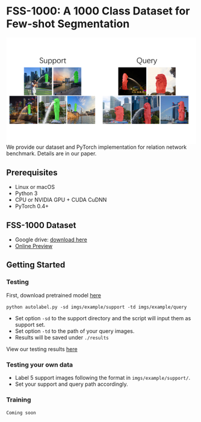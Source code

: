 # FSS-1000: A 1000 Class Dataset for Few-shot Segmentation 

<img src='examples/example.png' align="left">

We provide our dataset and PyTorch implementation for relation network benchmark. Details are in our paper. 

## Prerequisites
- Linux or macOS
- Python 3
- CPU or NVIDIA GPU + CUDA CuDNN
- PyTorch 0.4+

## FSS-1000 Dataset
- Google drive: [download here](https://drive.google.com/open?id=16TgqOeI_0P41Eh3jWQlxlRXG9KIqtMgI)
- [Online Preview](http://35.236.10.4/dataset)   

## Getting Started
### Testing
First, download pretrained model [here](https://drive.google.com/open?id=1Dq8B-OKQT2ScVLkZGQ4DaCHU_5uDZznZ)

```
python autolabel.py -sd imgs/example/support -td imgs/example/query
```

- Set option ```-sd``` to the support directory and the script will input them as support set. 
- Set option ```-td``` to the path of your query images.
- Results will be saved under ```./results```

View our testing results [here](http://35.236.10.4/scale)    

### Testing your own data
- Label 5 support images following the format in ```imgs/example/support/```.  
- Set your support and query path accordingly.

### Training
```
Coming soon
```
  
